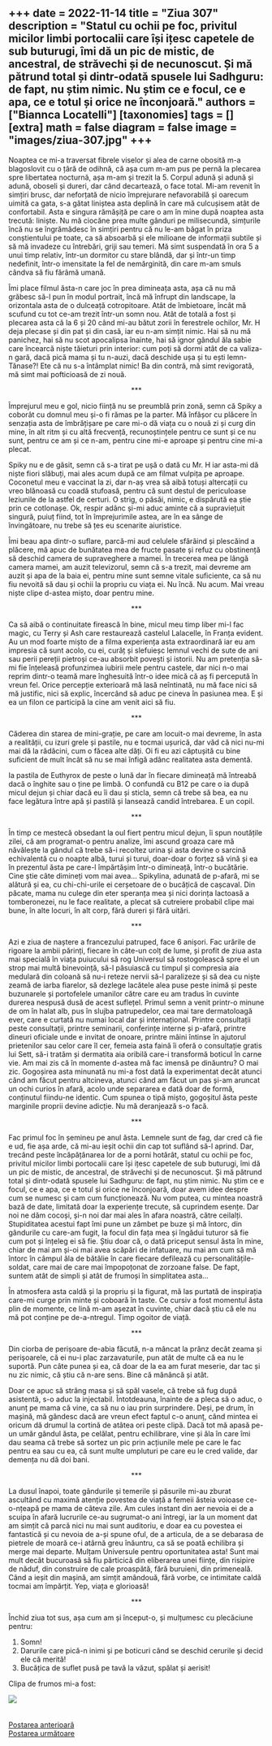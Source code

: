 
+++
date = 2022-11-14
title = "Ziua 307"
description = "Statul cu ochii pe foc, privitul micilor limbi portocalii care își ițesc capetele de sub buturugi, îmi dă un pic de mistic, de ancestral, de străvechi și de necunoscut. Și mă pătrund total și dintr-odată spusele lui Sadhguru: de fapt, nu știm nimic. Nu știm ce e focul, ce e apa, ce e totul și orice ne înconjoară."
authors = ["Biannca Locatelli"]
[taxonomies]
tags = []
[extra]
math = false
diagram = false
image = "images/ziua-307.jpg"
+++
---

Noaptea ce mi-a traversat fibrele viselor și alea de carne obosită m-a blagoslovit cu o țâră de odihnă, că așa cum m-am pus pe pernă la plecarea spre libertatea nocturnă, așa m-am și trezit la 5. Corpul adună și adună și adună, oboseli și dureri, dar când decartează, o face total. Mi-am revenit în simțiri brusc, dar neforțată de nicio împrejurare nefavorabilă și oarecum uimită ca gata, s-a gătat liniștea asta deplină în care mă culcușisem atât de confortabil. Asta e singura rămășiță pe care o am în mine după noaptea asta trecută: liniște. Nu mă ciocăne prea multe gânduri pe milisecundă, simțurile încă nu se îngrămădesc în simțiri pentru că nu le-am băgat în priza conștientului pe toate, ca să absoarbă și ele milioane de informații subtile și să mă invadeze cu întrebări, griji sau temeri. Mă simt suspendată în ora 5 a unui timp relativ, într-un dormitor cu stare blândă, dar și într-un timp nedefinit, într-o imensitate la fel de nemărginită, din care m-am smuls cândva să fiu fărâmă umană.

Îmi place filmul ăsta-n care joc în prea dimineața asta, așa că nu mă grăbesc să-l pun în modul portrait, încă mă înfrupt din landscape, la orizontala asta de o dulceață cotropitoare. Atât de îmbietoare, încât mă scufund cu tot ce-am trezit într-un somn nou. Atât de totală a fost și plecarea asta că la 6 și 20 când mi-au bătut zorii în ferestrele ochilor, Mr. H deja plecase și din pat și din casă, iar eu n-am simțit nimic. Hai să nu mă panichez, hai să nu scot apocalipsa înainte, hai să ignor gândul ăla sabie care încearcă niște tăieturi prin interior: cum poți să dormi atât de ca valiza-n gară, dacă pică mama și tu n-auzi, dacă deschide ușa și tu ești lemn-Tănase?! Ete că nu s-a întâmplat nimic! Ba din contră, mă simt revigorată, mă simt mai pofticioasă de zi nouă.

<p style="text-align: center;">***</p>

Împrejurul meu e gol, nicio ființă nu se preumblă prin zonă, semn că Spiky a coborât cu domnul meu și-o fi rămas pe la parter. Mă înfășor cu plăcere în senzația asta de îmbrățișare pe care mi-o dă viața cu o nouă zi și curg din mine, în alt ritm și cu altă frecvență, recunoștințele pentru ce sunt și ce nu sunt, pentru ce am și ce n-am, pentru cine mi-e aproape și pentru cine mi-a plecat.

Spiky nu e de găsit, semn că s-a tirat pe ușă o dată cu Mr. H iar asta-mi dă niște fiori slăbuți, mai ales acum după ce am filmat vulpița pe aproape. Coconetul meu e vaccinat la zi, dar n-aș vrea să aibă totuși altercații cu vreo blănoasă cu coadă stufoasă, pentru că sunt destul de periculoase leziunile de la astfel de certuri. O strig, o pâsăi, nimic, e dispărută ea știe prin ce cotlonașe. Ok, respir adânc și-mi aduc aminte că a supraviețuit singură, puiuț fiind, tot în împrejurimile astea, are în ea sânge de învingătoare, nu trebe să țes eu scenarite aiuristice.

Îmi beau apa dintr-o suflare, parcă-mi aud celulele sfârâind și plescăind a plăcere, mă apuc de bunătatea mea de fructe pasate și refuz cu obstinență să deschid camera de supraveghere a mamei. În trecerea mea pe lângă camera mamei, am auzit televizorul, semn că s-a trezit, mai devreme am auzit și apa de la baia ei, pentru mine sunt semne vitale suficiente, ca să nu fiu nevoită să dau și ochii la propriu cu viața ei. Nu încă. Nu acum. Mai vreau niște clipe d-astea mișto, doar pentru mine.

<p style="text-align: center;">***</p>

Ca să aibă o continuitate firească în bine, micul meu timp liber mi-l fac magic, cu Terry și Ash care restaurează castelul Lalacelle, în Franța evident. Au un mod foarte mișto de a filma experiența asta extraordinară iar eu am impresia că sunt acolo, cu ei, curăț și slefuieșc lemnul vechi de sute de ani sau perii pereții pietroși ce-au absorbit povești și istorii. Nu am pretenția să-mi fie înțeleasă profunzimea iubirii mele pentru castele, dar nici n-o mai reprim dintr-o teamă mare înghesuită într-o idee mică că aș fi percepută în vreun fel. Orice percepție exterioară mă lasă neîntinată, nu mă face nici să mă justific, nici să explic, încercând să aduc pe cineva în pasiunea mea. E și ea un filon ce participă la cine am venit aici să fiu.

<p style="text-align: center;">***</p>

Căderea din starea de mini-grație, pe care am locuit-o mai devreme, în asta a realității, cu izuri grele și pastile, nu e tocmai ușurică, dar văd că nici nu-mi mai dă la rădăcini, cum o făcea alte dăți. Oi fi eu azi căptușită cu bine suficient de mult încât să nu se mai înfigă adânc realitatea asta dementă.

Ia pastila de Euthyrox de peste o lună dar în fiecare dimineață mă întreabă dacă o înghite sau o ține pe limbă. O confundă cu B12 pe care o ia după micul dejun și chiar dacă eu îi dau și sticla, semn că trebe să bea, ea nu face legătura între apă și pastilă și lansează candid întrebarea. E un copil.

<p style="text-align: center;">***</p>

În timp ce mestecă obsedant la oul fiert pentru micul dejun, îi spun noutățile zilei, că am programat-o pentru analize, îmi ascund groaza care mă năvălește la gândul că trebe să-i recoltez urina și asta devine o sarcină echivalentă cu o noapte albă, turui și turui, doar-doar o forțez să vină și ea în prezentul ăsta pe care-l împărtășim într-o dimineață, într-o bucătărie. Cine știe câte dimineți vom mai avea… Spikylina, adunată de p-afară, mi se alătură și ea, cu chi-chi-urile ei cerșetoare de o bucățică de cașcaval. Din păcate, mama nu culege din eter speranța mea și nici dorința lactoasă a tomberonezei, nu le face realitate, a plecat să cutreiere probabil clipe mai bune, în alte locuri, în alt corp, fără dureri și fără uitări.

<p style="text-align: center;">***</p>

Azi e ziua de naștere a francezului patruped, face 6 anișori. Fac urările de rigoare la ambii părinți, fiecare în câte-un colț de lume, și profit de ziua asta mai specială în viața puiucului să rog Universul să rostogolească spre el un strop mai multă binevoință, să-l păsuiască cu timpul și compresia aia medulară din coloană să nu-i reteze nervii să-l paralizeze și să dea cu niște zeamă de iarba fiarelor, să dezlege lacătele alea puse peste inimă și peste buzunarele și portofelele umanilor către care eu am tradus în cuvinte durerea nespusă dusă de acest suflețel. Primul semn a venit printr-o minune de om în halat alb, pus în slujba patrupedelor, cea mai tare dermatoloagă ever, care e curtată nu numai local dar și internațional. Printre consultații peste consultații, printre seminarii, conferințe interne și p-afară, printre dineuri oficiale unde e invitat de onoare, printre mâini întinse în ajutorul prietenilor sau celor care îl cer, femeia asta faină îi oferă o consultație gratis lui Sett, să-i tratăm și dermatita aia oribilă care-i transformă boticul în carne vie. Am mai zis că în momente d-astea mă fac imensă pe dinăuntru? O mai zic. Gogoșirea asta minunată nu mi-a fost dată la experimentat decât atunci când am făcut pentru altcineva, atunci când am făcut un pas și-am aruncat un ochi curios în afară, acolo unde separarea e dată doar de formă, conținutul fiindu-ne identic. Cum spunea o tipă mișto, gogoșitul ăsta peste marginile proprii devine adicție. Nu mă deranjează s-o facă.

<p style="text-align: center;">***</p>

Fac primul foc în șemineu pe anul ăsta. Lemnele sunt de fag, dar cred că fie e ud, fie așa arde, că mi-au ieșit ochii din cap tot suflând să-l aprind. Dar, trecând peste încăpățânarea lor de a porni hotărât, statul cu ochii pe foc, privitul micilor limbi portocalii care își ițesc capetele de sub buturugi, îmi dă un pic de mistic, de ancestral, de străvechi și de necunoscut. Și mă pătrund total și dintr-odată spusele lui Sadhguru: de fapt, nu știm nimic. Nu știm ce e focul, ce e apa, ce e totul și orice ne înconjoară, doar avem idee despre cum se numesc și cam cum funcționează. Nu vom putea, cu mintea noastră bază de date, limitată doar la experiențe trecute, să cuprindem esențe. Dar noi ne dăm cocoși, și-n noi dar mai ales în afara noastră, către ceilalți. Stupiditatea acestui fapt îmi pune un zâmbet pe buze și mă întorc, din gândurile cu care-am fugit, la focul din fața mea și îngădui tuturor să fie cum pot și înțeleg ei să fie. Știu doar că, o dată priceput sensul ăsta în mine, chiar de mai am și-oi mai avea scăpări de infatuare, nu mai am cum să mă întorc în câmpul ăla de bătălie în care fiecare defilează cu personalitățile-soldat, care mai de care mai împopoțonat de zorzoane false. De fapt, suntem atât de simpli și atât de frumoși în simplitatea asta…

În atmosfera asta caldă și la propriu și la figurat, mă las purtată de inspirația care-mi curge prin minte și coboară în taste. Ce cursiv a fost momentul ăsta plin de momente, ce lină m-am așezat în cuvinte, chiar dacă știu că ele nu mă pot conține pe de-a-ntregul. Timp ogoitor de viață.

<p style="text-align: center;">***</p>

Din ciorba de perișoare de-abia făcută, n-a mâncat la prânz decât zeama și perișoarele, că ei nu-i plac zarzavaturile, pun atât de multe că ea nu le suportă. Pun câte punea și ea, că doar de la ea am furat meserie, dar tac și nu zic nimic, că știu că n-are sens. Bine că mănâncă și atât.

Doar ce apuc să strâng masa și să spăl vasele, că trebe să fug după asistentă, s-o aduc la injectabil. Întotdeauna, înainte de a pleca să o aduc, o anunț pe mama că vine, ca să nu o iau prin surprindere. Deși, pe drum, în mașină, mă gândesc dacă are vreun efect faptul c-o anunț, când mintea ei oricum dă drumul la cortină de atâtea ori peste clipă. Dacă tot mă apasă pe-un umăr gândul ăsta, pe celălat, pentru echilibrare, vine și ăla în care îmi dau seama că trebe să sortez un pic prin acțiunile mele pe care le fac pentru ea sau cu ea, că sunt multe umpluturi pe care eu le cred valide, dar demența nu dă doi bani.

<p style="text-align: center;">***</p>

La dusul înapoi, toate gândurile și temerile și păsurile mi-au zburat ascultând cu maximă atenție povestea de viață a femeii ăsteia voioase ce-o-nțeapă pe mama de câteva zile. Am cules instant din aer nevoia ei de a scuipa în afară lucrurile ce-au sugrumat-o ani întregi, iar la un moment dat am simțit că parcă nici nu mai sunt auditoriu, e doar ea cu povestea ei fantastică și cu nevoia de a-și spune oful, de a articula, de a se debarasa de pietrele de moară ce-i atârnă greu înăuntru, ca să se poată echilibra și merge mai departe. Mulțam Universule pentru oportunitatea asta! Sunt mai mult decât bucuroasă să fiu părticică din eliberarea unei ființe, din risipire de năduf, din construire de cale proaspătă, fără buruieni, din primeneală. Când a ieșit din mașină, am simțit amândouă, fără vorbe, ce intimitate caldă tocmai am împărțit. Yep, viața e glorioasă!

<p style="text-align: center;">***</p>

Închid ziua tot sus, așa cum am și început-o, și mulțumesc cu plecăciune pentru:
1. Somn!
2. Darurile care pică-n inimi și pe boticuri când se deschid cerurile și decid ele că merită!
3. Bucățica de suflet pusă pe tavă la văzut, spălat și aerisit!

Clipa de frumos mi-a fost:

<div class="flex justify-center">
  <img src="images/307.jpeg" />
</div>

<br/>

<br/>

<div class="flex justify-between">
  <div>
    <a href="/blog/ziua-306/">Postarea anterioară</a>
  </div>
  <div>
    <a href="/blog/ziua-308/">Postarea următoare</a>
  </div>
</div>

